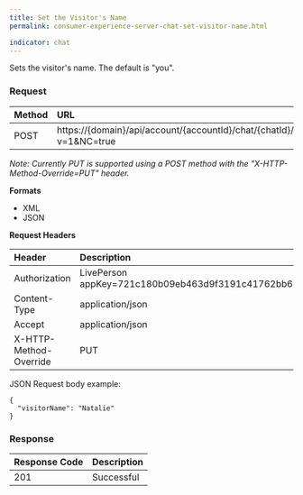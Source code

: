 ```yaml
---
title: Set the Visitor's Name
permalink: consumer-experience-server-chat-set-visitor-name.html

indicator: chat
---
```


Sets the visitor's name. The default is "you".

### Request

| Method | URL |
| :--- | :--- |
| POST | https://{domain}/api/account/{accountId}/chat/{chatId}/info/visitorName?v=1&NC=true |

*Note: Currently PUT is supported using a POST method with the "X-HTTP-Method-Override=PUT" header.*

**Formats**

- XML
- JSON

**Request Headers**

| Header | Description |
| :--- | :--- |
| Authorization | LivePerson appKey=721c180b09eb463d9f3191c41762bb68 |
| Content-Type | application/json |
| Accept | application/json |
| X-HTTP-Method-Override | PUT |

JSON Request body example:

    {
      "visitorName": "Natalie"
    }

### Response

| Response Code | Description |
| :--- | :--- |
| 201 | Successful |




